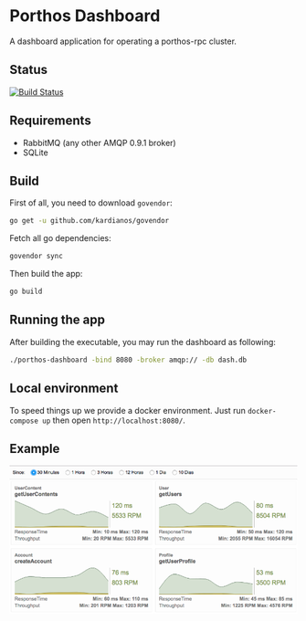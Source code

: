 # Porthos Dashboard

A dashboard application for operating a porthos-rpc cluster.

## Status

[![Build Status](https://travis-ci.org/porthos-rpc/porthos-dashboard.svg?branch=master)](https://travis-ci.org/porthos-rpc/porthos-dashboard)

## Requirements

- RabbitMQ (any other AMQP 0.9.1 broker)
- SQLite

## Build

First of all, you need to download `govendor`:

```sh
go get -u github.com/kardianos/govendor
```

Fetch all go dependencies:

```sh
govendor sync
```

Then build the app:

```sh
go build
```

## Running the app

After building the executable, you may run the dashboard as following:

```sh
./porthos-dashboard -bind 8080 -broker amqp:// -db dash.db
```

## Local environment

To speed things up we provide a docker environment. Just run `docker-compose up` then open `http://localhost:8080/`.

## Example

<img src="https://raw.githubusercontent.com/porthos-rpc/porthos-dashboard/master/screenshot.png">

